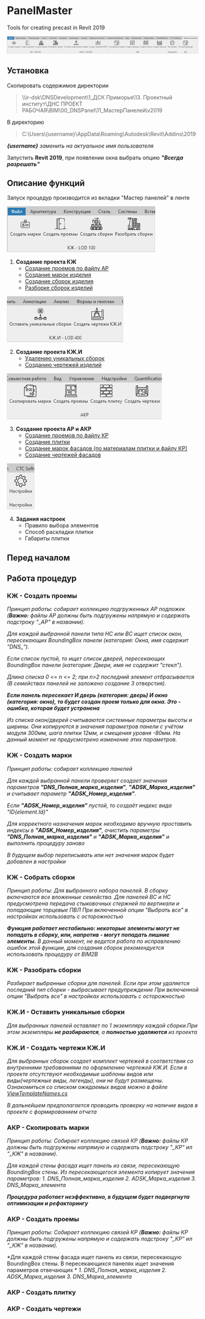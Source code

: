 # PanelMaster
Tools for creating precast in Revit 2019

![Интерфейс](/img/overview.png)

## Установка

Скопировать содержимое директории
> \\\ir-dsk\DNSDevelopment\1_ДСК Приморье\13. Проектный институт\ДНС ПРОЕКТ РАБОЧАЯ\BIM\00_DNSPanel\11_МастерПанелей\v2019

В директорию

> C:\Users\\{username}\AppData\Roaming\Autodesk\Revit\Addins\2019

***{username}** заменить на актуальное имя пользователя*

Запустить **Revit 2019**, при появлении окна выбрать опцию ***"Всегда разрешать"***

## Описание функций
Запуск процедур производится из вкладки "Мастер панелей" в ленте

![КЖ - LOD 100](/img/lod_100.png)

1. **Создание проекта КЖ**
   - [Создание проемов по файлу АР](https://github.com/shev7avl/PanelMaster/blob/main/README.md#%D0%BA%D0%B6---%D1%81%D0%BE%D0%B7%D0%B4%D0%B0%D1%82%D1%8C-%D0%BF%D1%80%D0%BE%D0%B5%D0%BC%D1%8B)
   - [Создание марок изделия](https://github.com/shev7avl/PanelMaster/blob/main/README.md#%D0%BA%D0%B6---%D1%81%D0%BE%D0%B7%D0%B4%D0%B0%D1%82%D1%8C-%D0%BC%D0%B0%D1%80%D0%BA%D0%B8)
   - [Создание сборок изделия](https://github.com/shev7avl/PanelMaster/blob/main/README.md#%D0%BA%D0%B6---%D1%81%D0%BE%D0%B1%D1%80%D0%B0%D1%82%D1%8C-%D1%81%D0%B1%D0%BE%D1%80%D0%BA%D0%B8)
   - [Разборке сборок изделий](https://github.com/shev7avl/PanelMaster/blob/main/README.md#%D0%BA%D0%B6---%D1%80%D0%B0%D0%B7%D0%BE%D0%B1%D1%80%D0%B0%D1%82%D1%8C-%D1%81%D0%B1%D0%BE%D1%80%D0%BA%D0%B8)

![КЖ - LOD 400](/img/lod_400.png)

2. **Создание проекта КЖ.И**
   - [Удалению уникальных сборок](https://github.com/shev7avl/PanelMaster/blob/main/README.md#%D0%BA%D0%B6%D0%B8---%D0%BE%D1%81%D1%82%D0%B0%D0%B2%D0%B8%D1%82%D1%8C-%D1%83%D0%BD%D0%B8%D0%BA%D0%B0%D0%BB%D1%8C%D0%BD%D1%8B%D0%B5-%D1%81%D0%B1%D0%BE%D1%80%D0%BA%D0%B8)
   - [Созданию чертежей изделий](https://github.com/shev7avl/PanelMaster/blob/main/README.md#%D0%BA%D0%B6%D0%B8---%D1%81%D0%BE%D0%B7%D0%B4%D0%B0%D1%82%D1%8C-%D1%87%D0%B5%D1%80%D1%82%D0%B5%D0%B6%D0%B8-%D0%BA%D0%B6%D0%B8)

![АКР](/img/arch.png)

3. **Создание проекта АР и АКР**
   - [Создание проемов по файлу КР](https://github.com/shev7avl/PanelMaster/blob/main/README.md#%D0%B0%D0%BA%D1%80---%D1%81%D0%BE%D0%B7%D0%B4%D0%B0%D1%82%D1%8C-%D0%BF%D1%80%D0%BE%D0%B5%D0%BC%D1%8B)
   - [Создание плитки](https://github.com/shev7avl/PanelMaster/blob/main/README.md#%D0%B0%D0%BA%D1%80---%D1%81%D0%BE%D0%B7%D0%B4%D0%B0%D1%82%D1%8C-%D0%BF%D0%BB%D0%B8%D1%82%D0%BA%D1%83)
   - [Создание марок фасадов (по материалам плитки и файлу КР)](https://github.com/shev7avl/PanelMaster/blob/main/README.md#%D0%B0%D0%BA%D1%80---%D1%81%D0%BA%D0%BE%D0%BF%D0%B8%D1%80%D0%BE%D0%B2%D0%B0%D1%82%D1%8C-%D0%BC%D0%B0%D1%80%D0%BA%D0%B8)
   - [Создание чертежей фасадов](https://github.com/shev7avl/PanelMaster/blob/main/README.md#%D0%B0%D0%BA%D1%80---%D1%81%D0%BE%D0%B7%D0%B4%D0%B0%D1%82%D1%8C-%D1%87%D0%B5%D1%80%D1%82%D0%B5%D0%B6%D0%B8)

![АКР](/img/settings.png)

4. **Задания настроек**
   - Правило выбора элементов
   - Способ раскладки плитки
   - Габариты плитки

## Перед началом

## Работа процедур
### КЖ - Создать проемы
*Принцип работы: собирает коллекцию подгруженных АР подложек (**Важно:** файлы АР должны быть подгружены напрямую и содержать подстроку "_АР" в названии).*

*Для каждой выбранной панели типа НС или ВС ищет список окон, пересекающих BoundingBox панели (категория: Окна, имя содержит "DNS_").*

*Если список пустой, то ищет список дверей, пересекающих BoundingBox панели (категория: Двери, имя не содержит "стекл").*

*Длина списка 0 <= n <= 2; при n>2 последний элемент отбрасывается (В семействах панелей не заложено создание 3 отверстия).*

***Если панель пересекает И дверь (категория: дверь) И окно (категория: окно), то будет создан проем только для окна. Это - ошибка, которая будет устранена***

*Из списка окон/дверей считываются системные параметры высоты и ширины. Они копируются в значения параметров панели с учётом модуля 300мм, шага плитки 12мм, и смещения уровня -80мм. На данный момент не предусмотрено изменение этих параметров.*

### КЖ - Создать марки
*Принцип работы: собирает коллекцию панелей*

*Для каждой выбранной панели проверяет создает значения параметров **"DNS_Полная_марка_изделия"**, **"ADSK_Марка_изделия"** и считывает параметр **"ADSK_Номер_изделия"**.*

*Если **"ADSK_Номер_изделия"** пустой, то создаёт индекс вида "ID{element.Id}"*

*Для корректного назначения марок необходимо вручную проставить индексы в **"ADSK_Номер_изделия"**, очистить параметры **"DNS_Полная_марка_изделия"** и **"ADSK_Марка_изделия"** и выполнить процедуру заново*

*В будущем выбор переписывать или нет значения марок будет добавлен в настройки*

### КЖ - Собрать сборки
*Принцип работы: Для выбранного набора панелей. В сборку включаются все вложенные семейства. Для панелей ВС и НС предусмотрена передача стыковочных стержней по вертикали и попадающие торцевые ПВЛ*
*При включенной опции "Выбрать все" в настройках использовать с осторожностью*

***Функция работает нестабильно: некоторые элементы могут не попадать в сборку, или, напротив - могут попадать лишние элементы.***
*В данный момент, не ведется работа по исправлению ошибок этой функции, для создания сборок рекомендуется использовать процедуру от BIM2B*

### КЖ - Разобрать сборки
*Разбирает выбранные сборки для панелей.*
*Если при этом удаляется последний тип сборки - выбрасывает предупреждение*
*При включенной опции "Выбрать все" в настройках использовать с осторожностью*

### КЖ.И - Оставить уникальные сборки
*Для выбранных панелей оставляет по 1 экземпляру каждой сборки.При этом экземпляры **не разбираются**, а **полностью удаляются** из проекта*

### КЖ.И - Создать чертежи КЖ.И
*Для выбранных сборок создает комплект чертежей в соответствии со внутренними требованиями по оформлению чертежей КЖ.И. Если в проекте отсутствуют необходимые шаблоны видов или виды(чертежные виды, легенды), они не будут размещены.*
*Ознакомиться со списком ожидаемых видов можно в файле [ViewTemplateNames.cs](https://github.com/shev7avl/PanelMaster/blob/main/ViewTemplateNames.cs)*

*В дальнейшем предполагается проводить проверку на наличие видов в проекте с формированием отчета*

### АКР - Скопировать марки
*Принцип работы: Собирает коллекцию связей КР (**Важно:** файлы КР должны быть подгружены напрямую и содержать подстроку "_КР" ил "_КЖ" в названии).*

*Для каждой стены фасада ищет панель из связи, пересекающую BoundingBox стены. Из пересекающегося элемента копирует значения параметров:*
*1. DNS_Полная_марка_изделия*
*2. ADSK_Марка_изделия*
*3. DNS_Марка_элемента*

***Процедура работает неэффективно, в будущем будет подвергнута оптимизации и рефакторингу***

### АКР - Создать проемы
*Принцип работы: Собирает коллекцию связей КР (**Важно:** файлы КР должны быть подгружены напрямую и содержать подстроку "_КР" ил "_КЖ" в названии).*

*Для каждой стены фасада ищет панель из связи, пересекающую BoundingBox стены. В пересекающихся панелях ищет значения параметров отвечающих *
*1. DNS_Полная_марка_изделия*
*2. ADSK_Марка_изделия*
*3. DNS_Марка_элемента*

### АКР - Создать плитку



### АКР - Создать чертежи
